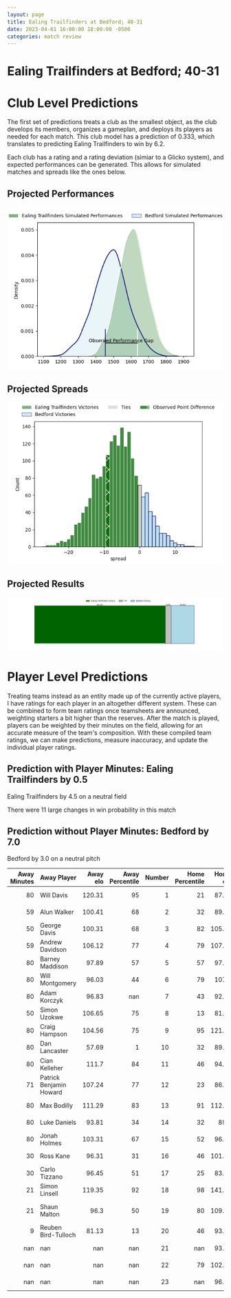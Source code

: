 ```yaml
---  
layout: page  
title: Ealing Trailfinders at Bedford; 40-31  
date: 2023-04-01 16:00:00 18:00:00 -0500  
categories: match review  
---
```

# Ealing Trailfinders at Bedford; 40-31

# Club Level Predictions


The first set of predictions treats a club as the smallest object, as the club develops its members, organizes a gameplan, and deploys its players as needed for each match. This club model has a prediction of 0.333, which translates to predicting Ealing Trailfinders to win by 6.2.

Each club has a rating and a rating deviation (simiar to a Glicko system), and expected performances can be generated. This allows for simulated matches and spreads like the ones below.
## Projected Performances


![Projected Performances](plots/performances_2023-04-01-Bedford-EalingTrailfinders.png)
## Projected Spreads


![Projected Spreads](plots/spreads_2023-04-01-Bedford-EalingTrailfinders.png)
## Projected Results


![Projected Results](plots/resultbar_2023-04-01-Bedford-EalingTrailfinders.png)
# Player Level Predictions


Treating teams instead as an entity made up of the currently active players, I have ratings for each player in an altogether different system. These can be combined to form team ratings once teamsheets are announced, weighting starters a bit higher than the reserves. After the match is played, players can be weighted by their minutes on the field, allowing for an accurate measure of the team's composition. With these compiled team ratings, we can make predictions, measure inaccuracy, and update the individual player ratings.
## Prediction with Player Minutes: Ealing Trailfinders by 0.5


Ealing Trailfinders by 4.5 on a neutral field

There were 11 large changes in win probability in this match
## Prediction without Player Minutes: Bedford by 7.0


Bedford by 3.0 on a neutral pitch



|   Away Minutes | Away Player             |   Away elo |   Away Percentile |   Number |   Home Percentile |   Home elo | Home Player          |   Home Minutes |
|---------------:|:------------------------|-----------:|------------------:|---------:|------------------:|-----------:|:---------------------|---------------:|
|             80 | Will Davis              |     120.31 |                95 |        1 |                21 |      87.16 | Joey Conway          |             63 |
|             59 | Alun Walker             |     100.41 |                68 |        2 |                32 |      89.83 | James Fish           |             58 |
|             50 | George Davis            |     100.31 |                68 |        3 |                82 |     105.64 | Ed Prowse            |             29 |
|             59 | Andrew Davidson         |     106.12 |                77 |        4 |                79 |     107.23 | Robin Williams       |             57 |
|             80 | Barney Maddison         |      97.89 |                57 |        5 |                57 |      97.95 | Tom Lockett          |             80 |
|             80 | Will Montgomery         |      96.03 |                44 |        6 |                79 |     107.6  | Luke Frost           |             80 |
|             80 | Adam Korczyk            |      96.83 |               nan |        7 |                43 |      92.97 | Kieran Curran        |             24 |
|             50 | Simon Uzokwe            |     106.65 |                75 |        8 |                13 |      81.13 | Tui Uru              |             80 |
|             80 | Craig Hampson           |     104.56 |                75 |        9 |                95 |     121.11 | Alex Day             |             55 |
|             80 | Dan Lancaster           |      57.69 |                 1 |       10 |                32 |      89.63 | Louis Grimoldby      |             50 |
|             80 | Cian Kelleher           |     111.7  |                84 |       11 |                46 |      94.42 | Dean Adamson         |             80 |
|             71 | Patrick Benjamin Howard |     107.24 |                77 |       12 |                23 |      86.24 | Joel Matavesi        |             80 |
|             80 | Max Bodilly             |     111.29 |                83 |       13 |                91 |     112.11 | Ethan Grayson        |             50 |
|             80 | Luke Daniels            |      93.81 |                34 |       14 |                32 |      89.9  | Sean French          |             80 |
|             80 | Jonah Holmes            |     103.31 |                67 |       15 |                52 |      96.53 | Richard Lane         |             80 |
|             30 | Ross Kane               |      96.31 |                31 |       16 |                46 |     101.54 | Geordie Irvine       |             56 |
|             30 | Carlo Tizzano           |      96.45 |                51 |       17 |                25 |      83.71 | Corrie Barrett       |             51 |
|             21 | Simon Linsell           |     119.35 |                92 |       18 |                98 |     141.43 | William Maisey       |             30 |
|             21 | Shaun Malton            |      96.3  |                50 |       19 |                80 |     109.13 | Michael Le Bourgeois |             30 |
|              9 | Reuben Bird-Tulloch     |      81.13 |                13 |       20 |                46 |      93.65 | Jake Garside         |             25 |
|            nan | nan                     |     nan    |               nan |       21 |               nan |      93.68 | Emeka Atuanya        |             23 |
|            nan | nan                     |     nan    |               nan |       22 |                79 |     102.65 | Jack Hughes          |             22 |
|            nan | nan                     |     nan    |               nan |       23 |               nan |      96.51 | Monty Royston        |             17 |

